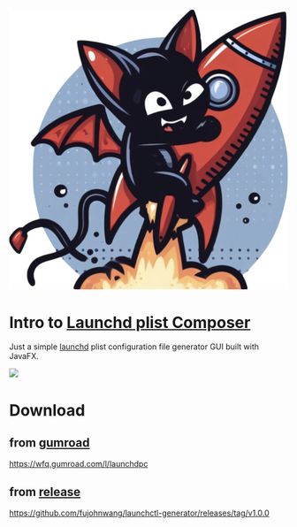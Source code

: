![](images/lcg_v2.jpg)

# Intro to [Launchd plist Composer](https://wfq.gumroad.com/l/launchdpc)

Just a simple [launchd](https://jiagoubaike.com/posts/launchd/) plist configuration file generator GUI built with JavaFX.

![](https://github.com/fujohnwang/launchctl-generator/assets/451506/30c37702-918a-47bf-be3e-485bd0a1879c)



# Download 

## from [gumroad](https://store.afoo.me/l/launchdpc)

<https://wfq.gumroad.com/l/launchdpc>

## from [release](https://afoo.me/posts/2023-10-16-launchd-plist-composer-released.html)

<https://github.com/fujohnwang/launchctl-generator/releases/tag/v1.0.0>



